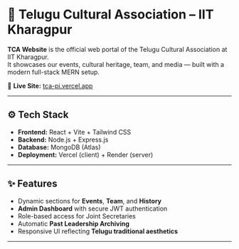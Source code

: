 # 🌸 Telugu Cultural Association – IIT Kharagpur

**TCA Website** is the official web portal of the Telugu Cultural Association at IIT Kharagpur.  
It showcases our events, cultural heritage, team, and media — built with a modern full-stack MERN setup.

🔗 **Live Site:** [tca-pi.vercel.app](https://tca-pi.vercel.app)

---

## ⚙️ Tech Stack
- **Frontend:** React + Vite + Tailwind CSS  
- **Backend:** Node.js + Express.js  
- **Database:** MongoDB (Atlas)  
- **Deployment:** Vercel (client) + Render (server)

---

## ✨ Features
- Dynamic sections for **Events**, **Team**, and **History**
- **Admin Dashboard** with secure JWT authentication  
- Role-based access for Joint Secretaries  
- Automatic **Past Leadership Archiving**  
- Responsive UI reflecting **Telugu traditional aesthetics**

---
